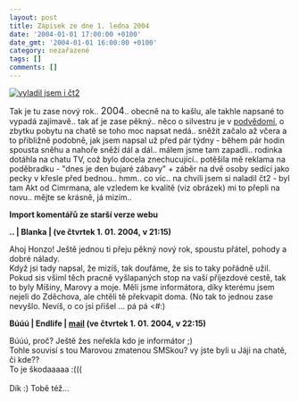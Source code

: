```yaml
---
layout: post
title: Zápisek ze dne 1. ledna 2004
date: '2004-01-01 17:00:00 +0100'
date_gmt: '2004-01-01 16:00:00 +0100'
category: nezařazené
tags: []
comments: []
---
```

<div >  <a href="%base_url%/assets/old-images/smoljak.jpg"><img alt="vyladil jsem i čt2" src="%base_url%/assets/old-images/smoljak.jpg"></a>  </div>
<p>Tak je tu zase nový rok.. <big>2004</big>.. obecně na to kašlu, ale takhle napsané to vypadá zajímavě..  tak ať je zase pěkný.. něco o silvestru je v  <a href="art.php?a=novyrok.htm">podvědomí</a>, o zbytku  pobytu na chatě se toho moc napsat nedá.. sněžit začalo až včera a to přibližně podobně, jak jsem napsal  už před pár týdny - během pár hodin spousta sněhu a nahoře sněží dál a dál.. málem jsme tam  zapadli.. rodinka dotáhla na chatu TV, což bylo docela znechucující.. potěšila mě reklama na  poděbradku - &quot;dnes je den bujaré zábavy&quot; + záběr na dvě osoby sedící jako pecky v křesle před bednou..  hmm.. co víc.. na chvíli jsem si naladil čt2 - byl tam Akt od Cimrmana, ale vzledem ke kvalitě (viz obrázek)  mi to přepli na novu.. mějte se krásně, já mizím..</p>
<div class="import-komentaru">
<p><strong>Import komentářů ze starší verze webu</strong></p>
<div class="comment">
<p style="font-weight:bold"><span class="compredmet">..</span> | <span class="comname">Blanka</span> | (ve&nbsp;čtvrtek&nbsp;1.&nbsp;01.&nbsp;2004,&nbsp;v&nbsp;21:15)</p>
<p>Ahoj Honzo! Ještě jednou ti přeju pěkný nový rok, spoustu přátel, pohody a dobré nálady. <br> Když jsi tady napsal, že mizíš, tak doufáme, že sis to taky pořádně užil. Pokud sis všiml těch pracně vyšlapaných stop na vaší příjezdové cestě, tak to byly Míšiny, Marovy a moje. Měli jsme informátora, díky kterému jsem nejeli do Zděchova, ale chtěli tě překvapit doma. (No tak to jednou zase nevyšlo. Nevíš, o co jsi přišel ... pá pá &lt;#:) </p>
</div>
<div class="comment">
<p style="font-weight:bold"><span class="compredmet">Búúú</span> | <span class="comname">Endlife</span> |  <a href="mailto:jan.martinek@post.cz">mail</a> (ve&nbsp;čtvrtek&nbsp;1.&nbsp;01.&nbsp;2004,&nbsp;v&nbsp;22:15)</p>
<p>Búúú, proč? Ještě žes neřekla kdo je informátor ;) <br> Tohle souvisí s tou Marovou zmatenou SMSkou? vy jste byli u Jáji na chatě, či kde?? <br> To je škodaaaaa :((( <br>  <br> Dík :) Tobě též... </p>
</div>
</div>
